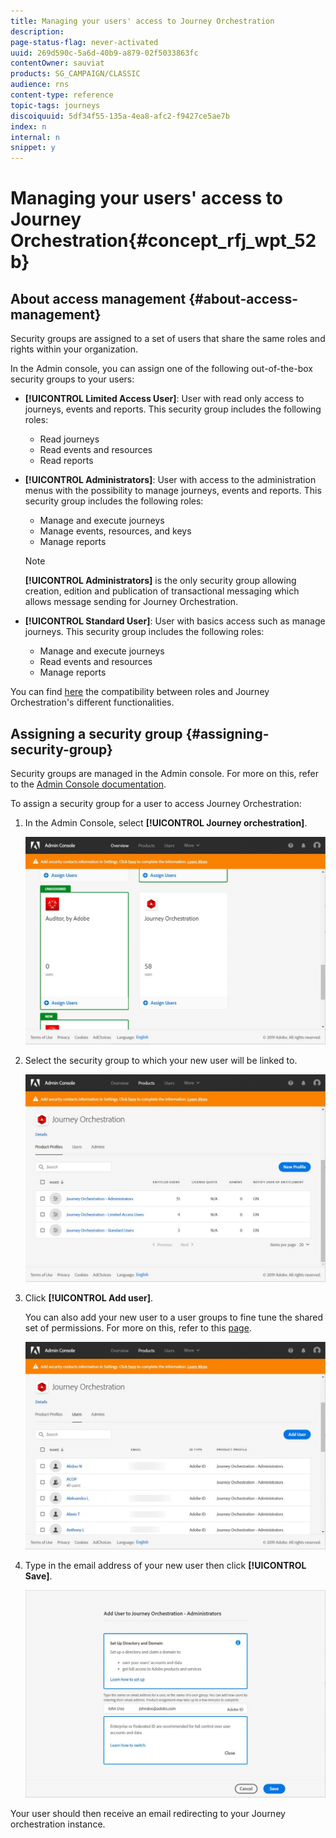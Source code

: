```yaml
---
title: Managing your users' access to Journey Orchestration
description: 
page-status-flag: never-activated
uuid: 269d590c-5a6d-40b9-a879-02f5033863fc
contentOwner: sauviat
products: SG_CAMPAIGN/CLASSIC
audience: rns
content-type: reference
topic-tags: journeys
discoiquuid: 5df34f55-135a-4ea8-afc2-f9427ce5ae7b
index: n
internal: n
snippet: y
---
```


# Managing your users' access to Journey Orchestration{#concept_rfj_wpt_52b}

## About access management {#about-access-management}

Security groups are assigned to a set of users that share the same roles and rights within your organization.

In the Admin console, you can assign one of the following out-of-the-box security groups to your users:

*   **[!UICONTROL Limited Access User]**: User with read only access to journeys, events and reports. This security group includes the following roles:
    *   Read journeys
    *   Read events and resources
    *   Read reports
*   **[!UICONTROL Administrators]**: User with access to the administration menus with the possibility to manage journeys, events and reports. This security group includes the following roles:
    *   Manage and execute journeys
    *   Manage events, resources, and keys
    *   Manage reports

    >[!NOTE]
    >
    >**[!UICONTROL Administrators]** is the only security group allowing creation, edition and publication of transactional messaging which allows message sending for Journey Orchestration.

*   **[!UICONTROL Standard User]**: User with basics access such as manage journeys. This security group includes the following roles:
    *   Manage and execute journeys
    *   Read events and resources
    *   Manage reports
    
You can find [here](../assets/acs_rights_journey.pdf) the compatibility between roles and Journey Orchestration's different functionalities.

## Assigning a security group {#assigning-security-group}

Security groups are managed in the Admin console. For more on this, refer to the [Admin Console documentation](https://helpx.adobe.com/enterprise/managing/user-guide.html).

To assign a security group for a user to access Journey Orchestration:

1. In the Admin Console, select **[!UICONTROL Journey orchestration]**.

    ![](../assets/user_management.png)

1. Select the security group to which your new user will be linked to.

    ![](../assets/user_management_2.png)

1. Click **[!UICONTROL Add user]**.
   
   You can also add your new user to a user groups to fine tune the shared set of permissions. For more on this, refer to this [page](https://helpx.adobe.com/enterprise/using/user-groups.html).

    ![](../assets/user_management_3.png)

1. Type in the email address of your new user then click **[!UICONTROL Save]**.

    ![](../assets/user_management_4.png)

Your user should then receive an email redirecting to your Journey orchestration instance.